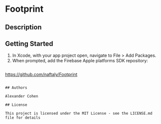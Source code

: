 # Footprint

## Description

## Getting Started

1. In Xcode, with your app project open, navigate to File > Add Packages.
2. When prompted, add the Firebase Apple platforms SDK repository:
   ```
https://github.com/naftaly/Footprint
   ```

## Authors

Alexander Cohen  

## License

This project is licensed under the MIT License - see the LICENSE.md file for details
